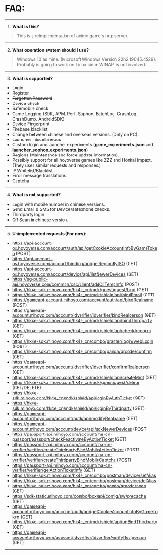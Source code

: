 # FAQ:
***
1. **What is this?**
> This is a reimplementation of anime game's http server.
***
2. **What operation system should I use?**
> Windows 10 as mine. (Microsoft Windows Version 22h2 19045.4529). Probably is going to work on Linux since WINAPI is not involved.
***
3. **What is supported?**
+ Login
+ Register
+ ~~Forgotten Password~~
+ Device check
+ Safemobile check
+ Game Logging (SDK, APM, Perf, Sophon, BatchLog, CrashLog, CrashDump, AndroidSDK)
+ Device Fingerprint
+ Firebase blacklist
+ Change between chinese and overseas versions. (Only on PC).
+ Launcher miscellaneous
+ Custom login and launcher experiments (**game_experiments.json** and **launcher_sophon_experiments.json**)
+ Regions (Maintenance and force update information).
+ Possibly support for all hoyoverse games like ZZZ and Honkai Impact. (They uses similar requests and responses.)
+ IP Whitelist/Blacklist
+ Error message translations
+ Captcha
***
4. **What is not supported?**
+ Login with mobile number in chinese versions.
+ Send Email & SMS for Device/safephone checks.
+ Thirdparty login
+ QR Scan in chinese version.
***
5. **Unimplemented requests (For now):**
- https://api-account-os.hoyoverse.com/account/auth/api/getCookieAccountInfoByGameToken (POST)
- https://api-account-os.hoyoverse.com/account/binding/api/getRegionByISO (GET)
- https://api-account-os.hoyoverse.com/account/device/api/listNewerDevices (GET)
- https://sg-public-api.hoyoverse.com/common/csc/client/addCliTempInfo (POST)
- https://hk4e-sdk.mihoyo.com/hk4e_cn/mdk/guest/guest/bind (GET)
- https://hk4e-sdk.mihoyo.com/hk4e_cn/mdk/shield/api/bindEmail (GET)
- https://gameapi-account.mihoyo.com/account/auth/api/bindRealname (POST)
- https://gameapi-account.mihoyo.com/account/idverifier/idverifier/bindRealperson (GET)
- https://hk4e-sdk.mihoyo.com/hk4e_cn/mdk/shield/api/bindThirdparty (GET)
- https://hk4e-sdk.mihoyo.com/hk4e_cn/mdk/shield/api/checkAccount (GET)
- https://hk4e-sdk.mihoyo.com/hk4e_cn/combo/granter/login/webLogin (POST)
- https://hk4e-sdk.mihoyo.com/hk4e_cn/combo/panda/qrcode/confirm (GET)
- https://gameapi-account.mihoyo.com/account/idverifier/idverifier/confirmRealperson (GET)
- https://hk4e-sdk.mihoyo.com/hk4e_cn/mdk/shield/api/createMmt (GET)
- https://hk4e-sdk.mihoyo.com/hk4e_cn/mdk/guest/guest/delete (GET/DELETE)
- https://hk4e-sdk.mihoyo.com/hk4e_cn/mdk/shield/api/loginByAuthTicket (GET)
- https://hk4e-sdk.mihoyo.com/hk4e_cn/mdk/shield/api/loginByThirdparty (GET)
- https://gameapi-account.mihoyo.com/account/auth/api/modifyRealname (GET)
- https://gameapi-account.mihoyo.com/account/device/api/ackNewerDevices (POST)
- https://passport-api.mihoyo.com/account/ma-cn-passport/passport/checkReactivateByActionTicket (GET)
- https://passport-api.mihoyo.com/account/ma-cn-verifier/verifier/createThirdpartyBindMobileActionTicket (POST)
- https://passport-api.mihoyo.com/account/ma-cn-verifier/verifier/createThirdpartyBindMobileCaptcha (POST)
- https://passport-api.mihoyo.com/account/ma-cn-verifier/verifier/getActionTicketInfo (GET)
- https://hk4e-sdk.mihoyo.com/hk4e_cn/combo/postman/device/setAlias
- https://hk4e-sdk.mihoyo.com/hk4e_cn/combo/postman/device/delAlias
- https://hk4e-sdk.mihoyo.com/hk4e_cn/combo/panda/qrcode/scan (GET)
- https://sdk-static.mihoyo.com/combo/box/api/config/sw/precache (GET)
- https://gameapi-account.mihoyo.com/account/auth/api/getCookieAccountInfoByGameToken (GET)
- https://hk4e-sdk.mihoyo.com/hk4e_cn/mdk/shield/api/unBindThirdparty (GET)
- https://gameapi-account.mihoyo.com/account/idverifier/idverifier/verifyRealperson (GET)
***
